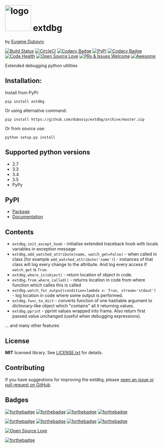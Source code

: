 <h1><img src="https://raw.githubusercontent.com/duboviy/extdbg/master/logo.png" height=85 alt="logo" title="logo"> extdbg</h1>

by [Eugene Duboviy](https://duboviy.github.io/)

[![Build Status](https://travis-ci.org/duboviy/extdbg.svg?branch=master)](https://travis-ci.org/duboviy/extdbg) [![CircleCI](https://circleci.com/gh/duboviy/extdbg.svg?style=svg)](https://circleci.com/gh/duboviy/extdbg) [![Codacy Badge](https://api.codacy.com/project/badge/Grade/965a74c1645a4586a353a46e1e25146d)](https://www.codacy.com/app/dubovoy/extdbg?utm_source=github.com&amp;utm_medium=referral&amp;utm_content=duboviy/extdbg&amp;utm_campaign=Badge_Grade) [![PyPI](https://img.shields.io/pypi/v/extdbg.svg)](https://pypi.python.org/pypi/extdbg) [![Codacy Badge](https://api.codacy.com/project/badge/Coverage/965a74c1645a4586a353a46e1e25146d)](https://www.codacy.com/app/dubovoy/extdbg?utm_source=github.com&amp;utm_medium=referral&amp;utm_content=duboviy/extdbg&amp;utm_campaign=Badge_Coverage) [![Code Health](https://landscape.io/github/duboviy/extdbg/master/landscape.svg?style=flat)](https://landscape.io/github/duboviy/extdbg/master) [![Open Source Love](https://badges.frapsoft.com/os/mit/mit.svg?v=102)](https://github.com/duboviy/extdbg/) [![PRs & Issues Welcome](https://img.shields.io/badge/PRs%20&%20Issues-welcome-brightgreen.svg)](https://github.com/duboviy/extdbg/pulls) [![Awesome](https://cdn.rawgit.com/sindresorhus/awesome/d7305f38d29fed78fa85652e3a63e154dd8e8829/media/badge.svg)](https://github.com/duboviy/extdbg/)

Extended debugging python utilities



## Installation:

Install from PyPI:
```
pip install extdbg
```
Or using alternative command:
```
pip install https://github.com/duboviy/extdbg/archive/master.zip
```
Or from source use:
```
python setup.py install
```

## Supported python versions

  * 2.7
  * 3.3
  * 3.4
  * 3.5
  * PyPy

## PyPI

* [Package](https://pypi.python.org/pypi/extdbg)
* [Documentation](https://pythonhosted.org/extdbg/)

Contents
--------

- `extdbg.init_except_hook` - initialise extended traceback hook with locals variables in exception message
- `extdbg.add_watched_attribute(name, watch_get=False)` - when called in class (for example `add_watched_attribute('name')`) - instances of that class will log every change to the attribute. And log every access if `watch_get` is `True`.
- `extdbg.where_is(object)` - return location of object in code.
- `extdbg.from_where_called()` - returns location in code from where function which calles this is called
- `extdbg.watch_for_output(condition=lambda x: True, stream='stdout')` - log location in code where some output is performed.
- `extdbg.func_to_dict` - converts function of one hashable argument to dictionary-like object which "contains" all it returning values.
- `extdbg.pprint` - pprint values wrapped into frame. Also return first passed value unchanged (useful when debugging expressions).

... and many other features

## License

**MIT** licensed library. See [LICENSE.txt](LICENSE.txt) for details.

## Contributing

If you have suggestions for improving the extdbg, please [open an issue or
pull request on GitHub](https://github.com/duboviy/extdbg/).

## Badges

[![forthebadge](http://forthebadge.com/images/badges/fuck-it-ship-it.svg)](https://github.com/duboviy/extdbg/)
[![forthebadge](http://forthebadge.com/images/badges/built-with-love.svg)](https://github.com/duboviy/extdbg/) [![forthebadge](http://forthebadge.com/images/badges/built-by-hipsters.svg)](https://github.com/duboviy/extdbg/) [![forthebadge](http://forthebadge.com/images/badges/built-with-swag.svg)](https://github.com/duboviy/extdbg/)

[![forthebadge](http://forthebadge.com/images/badges/powered-by-electricity.svg)](https://github.com/duboviy/extdbg/) [![forthebadge](http://forthebadge.com/images/badges/powered-by-oxygen.svg)](https://github.com/duboviy/extdbg/) [![forthebadge](http://forthebadge.com/images/badges/powered-by-water.svg)](https://github.com/duboviy/extdbg/) [![forthebadge](http://forthebadge.com/images/badges/powered-by-responsibility.svg)](https://github.com/duboviy/extdbg/)

[![Open Source Love](https://badges.frapsoft.com/os/v1/open-source.svg?v=102)](https://github.com/ellerbrock/open-source-badge/)

[![forthebadge](http://forthebadge.com/images/badges/makes-people-smile.svg)](https://github.com/duboviy/extdbg/)
